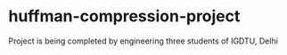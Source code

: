 # huffman-compression-project

Project is being completed by engineering three students of IGDTU, Delhi 
